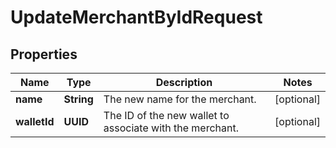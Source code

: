 

# UpdateMerchantByIdRequest


## Properties

| Name | Type | Description | Notes |
|------------ | ------------- | ------------- | -------------|
|**name** | **String** | The new name for the merchant. |  [optional] |
|**walletId** | **UUID** | The ID of the new wallet to associate with the merchant. |  [optional] |



